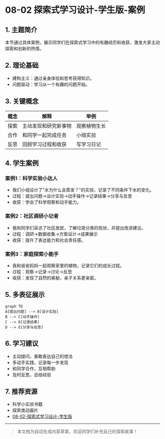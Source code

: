 # 08-02 探索式学习设计-学生版-案例

## 1. 主题简介

本节通过具体案例，展示同学们在探索式学习中的有趣经历和收获，激发大家主动探索和创新的热情。

## 2. 理论基础

- 建构主义：通过亲身体验和思考获得知识。
- 问题驱动：学习从一个有趣的问题开始。

## 3. 关键概念

| 概念 | 解释 | 举例 |
|------|------|------|
| 探索 | 主动发现和研究新事物 | 观察植物生长 |
| 合作 | 和同学一起完成任务 | 小组实验 |
| 反思 | 回顾学习过程和收获 | 写学习日记 |

## 4. 学生案例

### 案例1：科学实验小达人

- 我们小组设计了"水为什么会蒸发？"的实验，记录了不同条件下水的变化。
- 过程：提出问题→设计实验→动手操作→记录结果→分享与反思
- 收获：学会了科学观察和动手能力。

### 案例2：社区调研小记者

- 我和同学们采访了社区居民，了解垃圾分类的现状，并提出改进建议。
- 过程：调研→数据收集→方案设计→成果展示
- 收获：提升了表达能力和社会责任感。

### 案例3：家庭探索小能手

- 我和爸爸妈妈一起观察家里的植物，记录它们的成长过程。
- 过程：观察→记录→讨论→反思
- 收获：发现了自然的奥秘，亲子关系更亲密。

## 5. 多表征展示

```mermaid
graph TD
A[提出问题] --> B[设计实验]
B --> C[动手操作]
C --> D[记录结果]
D --> E[分享与反思]
```

## 6. 学习建议

- 主动提问，勇敢表达自己的想法
- 多动手实践，记录每一步发现
- 和同学合作，互相帮助
- 及时反思，总结经验

## 7. 推荐资源

- 科学小实验书籍
- 探索类动画片
- [08-02-探索式学习设计-学生版](./08-02-探索式学习设计-学生版.md)

---

> 本文档为自动生成内容草案，欢迎同学们补充自己的探索故事！
